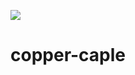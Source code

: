 <a href="https://goreportcard.com/report/github.com/bjwschaap/copper-caple"><img src="https://goreportcard.com/badge/github.com/bjwschaap/copper-caple"/></a>
# copper-caple
